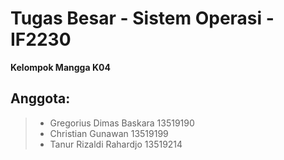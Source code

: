 # Tugas Besar - Sistem Operasi - IF2230
**Kelompok Mangga K04**

##  Anggota:
> * Gregorius Dimas Baskara 13519190
> * Christian Gunawan 13519199
> * Tanur Rizaldi Rahardjo 13519214


<!-- ALSA - Vcxsrv -
- Bochs troubleshoot,
chmod +x troubleshoot
Dependencies
ALSA - Vcxsrv - Ubuntu 20.04 - <TBA>
- xserver
https://medium.com/javarevisited/using-wsl-2-with-x-server-linux-on-windows-a372263533c3
https://www.stat.ipb.ac.id/agusms/index.php/2019/01/15/how-to-run-graphical-linux-applications-on-bash-on-ubuntu-on-windows-10/
- ALSA
https://bbs.archlinux.org/viewtopic.php?id=94696
objdump -D -b binary -m i8086 <filename>

Resource
https://www.fountainware.com/EXPL/bios_key_codes.htm
TODO : Create hex edit for fs
-->
